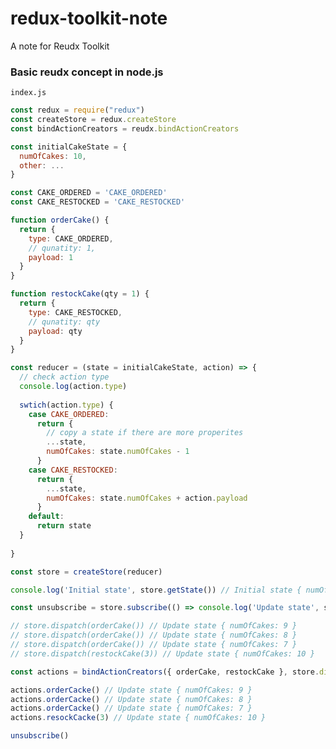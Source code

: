 # redux-toolkit-note
A note for Reudx Toolkit

### Basic reudx concept in node.js

```index.js```
```javascript
const redux = require("redux")
const createStore = redux.createStore
const bindActionCreators = reudx.bindActionCreators

const initialCakeState = {
  numOfCakes: 10,
  other: ...
}

const CAKE_ORDERED = 'CAKE_ORDERED'
const CAKE_RESTOCKED = 'CAKE_RESTOCKED'

function orderCake() {
  return {
    type: CAKE_ORDERED,
    // qunatity: 1,
    payload: 1
  }
}

function restockCake(qty = 1) {
  return {
    type: CAKE_RESTOCKED,
    // qunatity: qty
    payload: qty
  }
}

const reducer = (state = initialCakeState, action) => {
  // check action type
  console.log(action.type)
  
  swtich(action.type) {
    case CAKE_ORDERED:
      return {
        // copy a state if there are more properites
        ...state,
        numOfCakes: state.numOfCakes - 1
      }
    case CAKE_RESTOCKED:
      return {
        ...state,
        numOfCakes: state.numOfCakes + action.payload
      }
    default:
      return state
  }
  
}

const store = createStore(reducer)

console.log('Initial state', store.getState()) // Initial state { numOfCakes: 10 }

const unsubscribe = store.subscribe(() => console.log('Update state', store.getStore())

// store.dispatch(orderCake()) // Update state { numOfCakes: 9 }
// store.dispatch(orderCake()) // Update state { numOfCakes: 8 }
// store.dispatch(orderCake()) // Update state { numOfCakes: 7 }
// store.dispatch(restockCake(3)) // Update state { numOfCakes: 10 }

const actions = bindActionCreators({ orderCake, restockCake }, store.dispatch)

actions.orderCacke() // Update state { numOfCakes: 9 }
actions.orderCacke() // Update state { numOfCakes: 8 }
actions.orderCacke() // Update state { numOfCakes: 7 }
actions.resockCacke(3) // Update state { numOfCakes: 10 }

unsubscribe()
````
